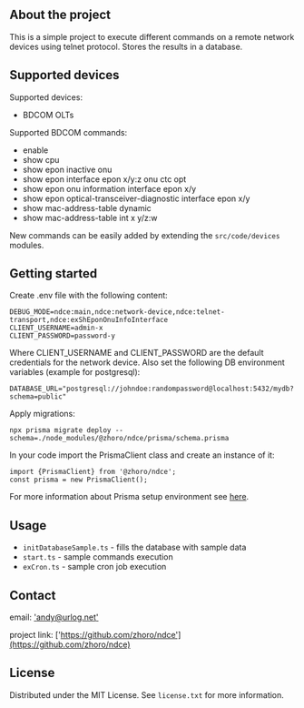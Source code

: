 ## About the project

This is a simple project to execute different commands on a remote network devices using telnet protocol.
Stores the results in a database.

## Supported devices

Supported devices:

- BDCOM OLTs

Supported BDCOM commands:

- enable
- show cpu
- show epon inactive onu
- show epon interface epon x/y:z onu ctc opt
- show epon onu information interface epon x/y
- show epon optical-transceiver-diagnostic interface epon x/y
- show mac-address-table dynamic
- show mac-address-table int x y/z:w

New commands can be easily added by extending the `src/code/devices` modules.

## Getting started

Create .env file with the following content:

```
DEBUG_MODE=ndce:main,ndce:network-device,ndce:telnet-transport,ndce:exShEponOnuInfoInterface
CLIENT_USERNAME=admin-x
CLIENT_PASSWORD=password-y
```

Where CLIENT_USERNAME and CLIENT_PASSWORD are the default credentials for the network device.
Also set the following DB environment variables (example for postgresql):

```
DATABASE_URL="postgresql://johndoe:randompassword@localhost:5432/mydb?schema=public"
```

Apply migrations:

```
npx prisma migrate deploy --schema=./node_modules/@zhoro/ndce/prisma/schema.prisma
```

In your code import the PrismaClient class and create an instance of it:

```
import {PrismaClient} from '@zhoro/ndce';
const prisma = new PrismaClient();

```


For more information about Prisma setup environment see [here](https://pris.ly/d/getting-started).

## Usage

- `initDatabaseSample.ts` - fills the database with sample data
- `start.ts` - sample commands execution
- `exCron.ts` - sample cron job execution

## Contact

email: ['andy@urlog.net'](mailto:andy@urlog.net)

project link: ['https://github.com/zhoro/ndce'](https://github.com/zhoro/ndce)

## License

Distributed under the MIT License. See `license.txt` for more information.
